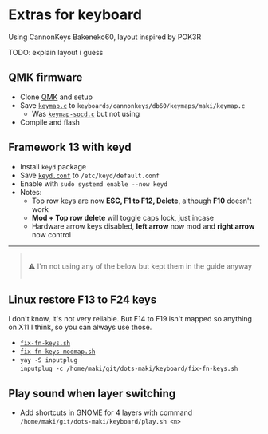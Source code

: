 # Extras for keyboard

Using CannonKeys Bakeneko60, layout inspired by POK3R

TODO: explain layout i guess

## QMK firmware

-   Clone [QMK](https://docs.qmk.fm/) and setup
-   Save [`keymap.c`](https://raw.githubusercontent.com/makidoll/dots/main/keyboard/keymap.c) to `keyboards/cannonkeys/db60/keymaps/maki/keymap.c`
    -   Was [`keymap-socd.c`](https://raw.githubusercontent.com/makidoll/dots/main/keyboard/keymap-socd.c) but not using
-   Compile and flash

## Framework 13 with keyd

-   Install `keyd` package
-   Save [`keyd.conf`](https://raw.githubusercontent.com/makidoll/dots/main/keyboard/keyd.conf) to `/etc/keyd/default.conf`
-   Enable with `sudo systemd enable --now keyd`
-   Notes:
    -   Top row keys are now **ESC, F1 to F12, Delete**, although **F10** doesn't work
    -   **Mod + Top row delete** will toggle caps lock, just incase
    -   Hardware arrow keys disabled, **left arrow** now mod and **right arrow** now control

---

> <br>
> ⚠️ I'm not using any of the below but kept them in the guide anyway<br>
> <br>

## Linux restore F13 to F24 keys

I don't know, it's not very reliable. But F14 to F19 isn't mapped so anything on X11 I think, so you can always use those.

-   [`fix-fn-keys.sh`](https://raw.githubusercontent.com/makidoll/dots/main/keyboard/fix-fn-keys.sh)
-   [`fix-fn-keys-modmap.sh`](https://raw.githubusercontent.com/makidoll/dots/main/keyboard/fix-fn-keys-modmap.sh)
-   `yay -S inputplug`<br>
    `inputplug -c /home/maki/git/dots-maki/keyboard/fix-fn-keys.sh`

## Play sound when layer switching

-   Add shortcuts in GNOME for 4 layers with command<br>
    `/home/maki/git/dots-maki/keyboard/play.sh <n>`
